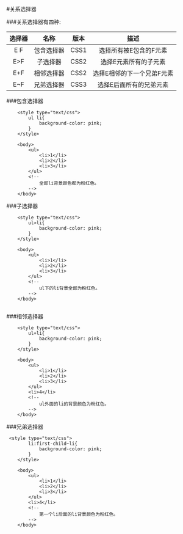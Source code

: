 #关系选择器

###关系选择器有四种:

|选择器|名称|版本|描述|
| :---: | :---: | :---:| :---:|
|E F|包含选择器|CSS1|选择所有被E包含的F元素|
|E>F|子选择器|CSS2|选择E元素所有的子元素|
|E+F|相邻选择器|CSS2|选择E相邻的下一个兄弟F元素|
|E~F|兄弟选择器|CSS3|选择E后面所有的兄弟元素|

###包含选择器

```
	<style type="text/css">
		ul li{
			background-color: pink;
		}
	</style>
	
	<body>
		<ul>
			<li>1</li>
			<li>2</li>
			<li>3</li>
		</ul>
		<!--
			全部li背景颜色都为粉红色。
		-->
	</body>	
```


###子选择器

```
	<style type="text/css">
		ul>li{
			background-color: pink;
		}
	</style>
	
	<body>
		<ul>
			<li>1</li>
			<li>2</li>
			<li>3</li>
		</ul>
		<!--
			ul下的li背景全部为粉红色。
		-->
	</body>
	
```

###相邻选择器

```
	<style type="text/css">
		ul+li{
			background-color: pink;
		}
	</style>
	
	<body>
		<ul>
			<li>1</li>
			<li>2</li>
			<li>3</li>
		</ul>
		<li>4</li>
		<!--
			ul外面的li的背景颜色为粉红色。
		-->
	</body>

```



###兄弟选择器
```
 <style type="text/css">
		li:first-child~li{
			background-color: pink;
		}
	</style>
	
	<body>
		<ul>
			<li>1</li>
			<li>2</li>
			<li>3</li>
		</ul>
		<li>4</li>
		<!--
			第一个li后面的li背景颜色为粉红色。
		-->
	</body>
```
